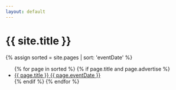 ```yaml
---
layout: default
---
```


<div class="w3-container">
    <h1><b>{{ site.title }}</b></h1>
    {% assign sorted = site.pages | sort: 'eventDate' %}
 
  <ul class="w3-ul w3-hoverable">
    {% for page in sorted %}
        {% if page.title and page.advertise %}
        <li class="w3-large">
            <a href="{{ page.url }}">{{ page.title }} {{ page.eventDate }}</a>
        </li>
        {% endif %}
    {% endfor %}
  </ul>

</div>
